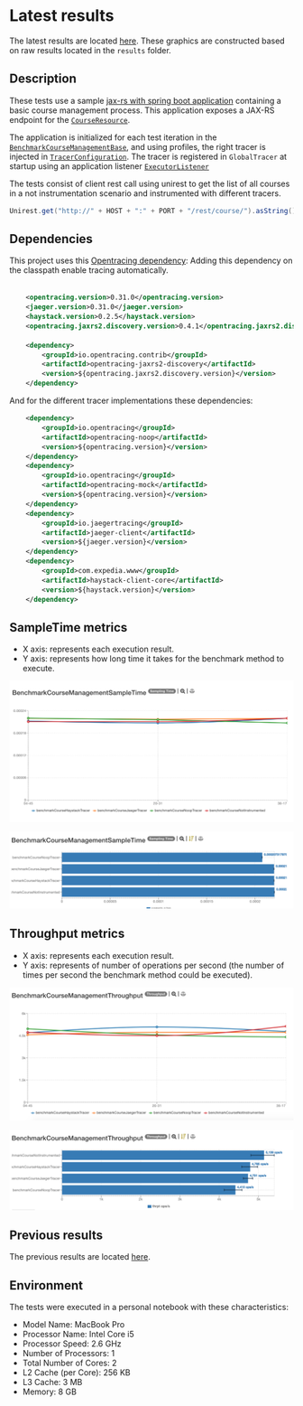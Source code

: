 # Latest results

The latest results are located [here](http://jmh.morethan.io/?sources=https://raw.githubusercontent.com/gsoria/opentracing-java-benchmark/master/opentracing-benchmark-java-jaxrs/results/jmh-2019-04-07-16-04-45.json,https://raw.githubusercontent.com/gsoria/opentracing-java-benchmark/master/opentracing-benchmark-java-jaxrs/results/jmh-2019-04-07-16-20-31.json,https://raw.githubusercontent.com/gsoria/opentracing-java-benchmark/master/opentracing-benchmark-java-jaxrs/results/jmh-2019-04-07-16-36-17.json&topBar=Opentracing%20java%20jax-rs).
These graphics are constructed based on raw results located in the ``results`` folder.

## Description

These tests use a sample [jax-rs with spring boot application](https://github.com/tachuela700/course-management) containing a basic course management process.
This application exposes a JAX-RS endpoint for the [`CourseResource`](src/main/java/io/opentracing/contrib/benchmarks/course/resources/CourseResource.java).

The application is initialized for each test iteration in the [`BenchmarkCourseManagementBase`](src/main/java/io/opentracing/contrib/benchmarks/BenchmarkCourseManagementBase.java), 
and using profiles, the right tracer is injected in [`TracerConfiguration`](src/main/java/io/opentracing/contrib/benchmarks/config/TracerConfiguration.java).
The tracer is registered in `GlobalTracer` at startup using an application listener [`ExecutorListener`](src/main/java/io/opentracing/contrib/benchmarks/course/listener/ExecutorListener.java)

The tests consist of client rest call using unirest to get the list of all courses in a not instrumentation scenario and instrumented with different tracers. 

```java
Unirest.get("http://" + HOST + ":" + PORT + "/rest/course/").asString().getBody();

```

## Dependencies

This project uses this [Opentracing dependency](https://github.com/opentracing-contrib/java-jaxrs):
Adding this dependency on the classpath enable tracing automatically.

```xml

    <opentracing.version>0.31.0</opentracing.version>
    <jaeger.version>0.31.0</jaeger.version>
    <haystack.version>0.2.5</haystack.version>
	<opentracing.jaxrs2.discovery.version>0.4.1</opentracing.jaxrs2.discovery.version>

    <dependency>
        <groupId>io.opentracing.contrib</groupId>
        <artifactId>opentracing-jaxrs2-discovery</artifactId>
        <version>${opentracing.jaxrs2.discovery.version}</version>
    </dependency>
```

And for the different tracer implementations these dependencies:

```xml
    <dependency>
        <groupId>io.opentracing</groupId>
        <artifactId>opentracing-noop</artifactId>
        <version>${opentracing.version}</version>
    </dependency>
    <dependency>
        <groupId>io.opentracing</groupId>
        <artifactId>opentracing-mock</artifactId>
        <version>${opentracing.version}</version>
    </dependency>
    <dependency>
        <groupId>io.jaegertracing</groupId>
        <artifactId>jaeger-client</artifactId>
        <version>${jaeger.version}</version>
    </dependency>
    <dependency>
        <groupId>com.expedia.www</groupId>
        <artifactId>haystack-client-core</artifactId>
        <version>${haystack.version}</version>
    </dependency>
```

## SampleTime metrics

- X axis: represents each execution result.
- Y axis: represents how long time it takes for the benchmark method to execute.

![BenchmarkPetclinicSampleTime-3](results-imgs/BenchmarkCourseManagementSampleTime.3.png)

![BenchmarkPetclinicSampleTime-4](results-imgs/BenchmarkCourseManagementSampleTime.4.png)

## Throughput metrics

- X axis: represents each execution result.
- Y axis: represents of number of operations per second  (the number of times per second the benchmark method could be executed).

![BenchmarkCourseManagementThroughput-3](results-imgs/BenchmarkCourseManagementThroughput.3.png)

![BenchmarkCourseManagementThroughput-4](results-imgs/BenchmarkCourseManagementThroughput.4.png)

## Previous results
The previous results are located [here](results-md/previous.md).

## Environment
The tests were executed in a personal notebook with these characteristics:

- Model Name:	MacBook Pro
- Processor Name:	Intel Core i5
- Processor Speed:	2.6 GHz
- Number of Processors:	1
- Total Number of Cores:	2
- L2 Cache (per Core):	256 KB
- L3 Cache:	3 MB
- Memory:	8 GB

